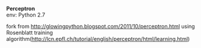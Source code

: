 **Perceptron**  
env: Python 2.7

fork from http://glowingpython.blogspot.com/2011/10/perceptron.html
using Rosenblatt training algorithm(http://lcn.epfl.ch/tutorial/english/perceptron/html/learning.html)
